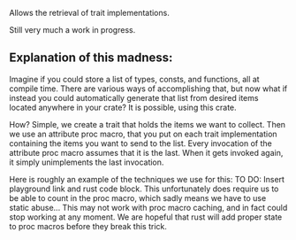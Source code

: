 Allows the retrieval of trait implementations.

Still very much a work in progress.

## Explanation of this madness:
Imagine if you could store a list of types, consts, and functions, all at compile time.
There are various ways of accomplishing that, but now what if instead you could automatically generate that list from desired items located anywhere in your crate?
It is possible, using this crate.

How? Simple, we create a trait that holds the items we want to collect. Then we use an attribute proc macro, that you put on each trait implementation containing the items you want to send to the list.
Every invocation of the attribute proc macro assumes that it is the last. When it gets invoked again, it simply unimplements the last invocation.

Here is roughly an example of the techniques we use for this: TO DO: Insert playground link and rust code block.
This unfortunately does require us to be able to count in the proc macro, which sadly means we have to use static abuse...
This may not work with proc macro caching, and in fact could stop working at any moment. We are hopeful that rust will add proper state to proc macros before they break this trick.
